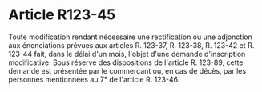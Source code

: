 # Article R123-45

Toute modification rendant nécessaire une rectification ou une adjonction aux énonciations prévues aux articles R. 123-37, R. 123-38, R. 123-42 et R. 123-44 fait, dans le délai d'un mois, l'objet d'une demande d'inscription modificative.   Sous réserve des dispositions de l'article R. 123-89, cette demande est présentée par le commerçant ou, en cas de décès, par les personnes mentionnées au 7° de l'article R. 123-46.